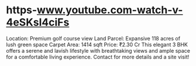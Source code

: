 # https-www.youtube.com-watch-v-4eSKsl4ciFs
Location: Premium golf course view Land Parcel: Expansive 118 acres of lush green space Carpet Area: 1414 sqft Price: ₹2.30 Cr This elegant 3 BHK offers a serene and lavish lifestyle with breathtaking views and ample space for a comfortable living experience. Contact for more details and a site visit!
